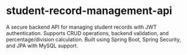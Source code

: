 # student-record-management-api
A secure backend API for managing student records with JWT authentication. Supports CRUD operations, backend validation, and percentage/division calculation. Built using Spring Boot, Spring Security, and JPA with MySQL support.
